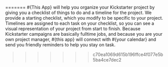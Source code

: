 
=======
\#{This App} will help you organize your Kickstarter project by giving you a checklist of things to do and a timeline for the project. We provide a starting checklist, which you modify to be specific to your project. Timelines are assigned to each task on your checklist, so you can see a visual representation of your project from start to finish. Because Kickstarter campaigns are basically fulltime jobs, and because you are your own project manager, \#{this app} will connect with \#{your calendar} and send you friendly reminders to help you stay on task.
>>>>>>> c70ea1069d615b196ffce4f077e5b5ba4ce7dec2
